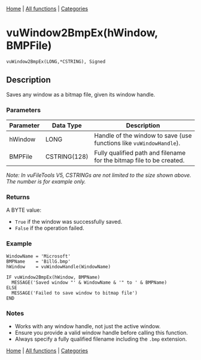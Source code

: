 [Home](../index.md) | [All functions](index.md) | [Categories](../categories/index.md)

# vuWindow2BmpEx(hWindow, BMPFile)

```Prototype
vuWindow2BmpEx(LONG,*CSTRING), Signed
```


## Description
Saves any window as a bitmap file, given its window handle.

### Parameters

| Parameter | Data Type    | Description                                                             |
|-----------|--------------|-------------------------------------------------------------------------|
| hWindow   | LONG         | Handle of the window to save (use functions like `vuWindowHandle`).     |
| BMPFile   | CSTRING(128) | Fully qualified path and filename for the bitmap file to be created.    |

_Note: In vuFileTools V5, CSTRINGs are not limited to the size shown above. The number is for example only._

### Returns
A BYTE value:  
- `True` if the window was successfully saved.  
- `False` if the operation failed.

### Example

```Clarion
WindowName = 'Microsoft'
BMPName    = 'BillG.bmp'
hWindow    = vuWindowHandle(WindowName)

IF vuWindow2BmpEx(hWindow, BMPName)
  MESSAGE('Saved window "' & WindowName & '" to ' & BMPName)
ELSE
  MESSAGE('Failed to save window to bitmap file')
END
```

### Notes
- Works with any window handle, not just the active window.  
- Ensure you provide a valid window handle before calling this function.  
- Always specify a fully qualified filename including the `.bmp` extension.

[Home](../index.md) | [All functions](index.md) | [Categories](../categories/index.md)
